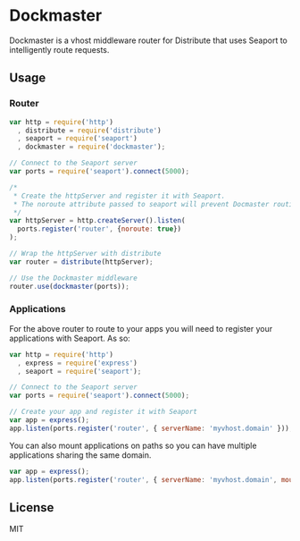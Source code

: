 Dockmaster
==========

Dockmaster is a vhost middleware router for Distribute that uses Seaport to intelligently route requests.

Usage
-------

### Router
```js
var http = require('http')
  , distribute = require('distribute')
  , seaport = require('seaport')
  , dockmaster = require('dockmaster');

// Connect to the Seaport server
var ports = require('seaport').connect(5000);

/*
 * Create the httpServer and register it with Seaport. 
 * The noroute attribute passed to seaport will prevent Docmaster routing to its self.
 */
var httpServer = http.createServer().listen(
  ports.register('router', {noroute: true})
);

// Wrap the httpServer with distribute
var router = distribute(httpServer);

// Use the Dockmaster middleware
router.use(dockmaster(ports));
```

### Applications
For the above router to route to your apps you will need to register your applications with Seaport. As so:

```js
var http = require('http')
  , express = require('express')
  , seaport = require('seaport');

// Connect to the Seaport server
var ports = require('seaport').connect(5000);

// Create your app and register it with Seaport
var app = express();
app.listen(ports.register('router', { serverName: 'myvhost.domain' }));
```

You can also mount applications on paths so you can have multiple applications sharing the same domain.

```js
var app = express();
app.listen(ports.register('router', { serverName: 'myvhost.domain', mount: '/admin' }));
```

License
-------

MIT
